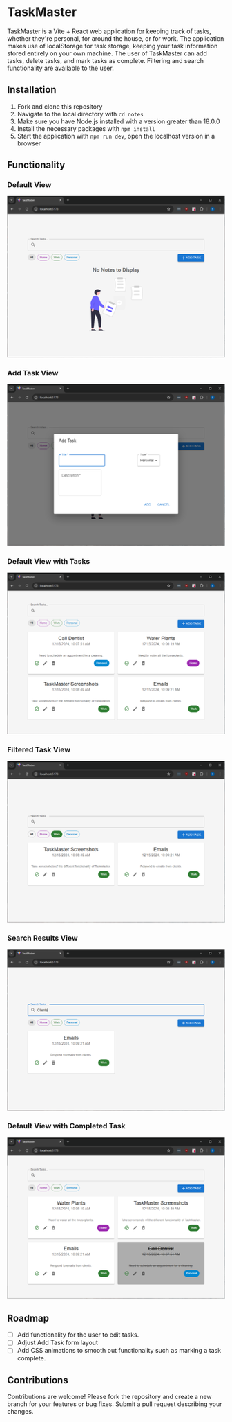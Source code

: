 # TaskMaster

TaskMaster is a Vite + React web application for keeping track of tasks, whether they're personal, for around the house, or for work. The application makes use of localStorage for task storage, keeping your task information stored entirely on your own machine.
The user of TaskMaster can add tasks, delete tasks, and mark tasks as complete. Filtering and search functionality are available to the user.

## Installation

1. Fork and clone this repository
2. Navigate to the local directory with `cd notes`
3. Make sure you have Node.js installed with a version greater than 18.0.0
4. Install the necessary packages with `npm install`
5. Start the application with `npm run dev`, open the localhost version in a browser

## Functionality

### Default View

![Default view of TaskMaster](./readme-screenshots/no-tasks.png)

### Add Task View

![TaskMaster's add task form](./readme-screenshots/add-task.png)

### Default View with Tasks

![Default view of TaskMaster with tasks added](./readme-screenshots/with-tasks.png)

### Filtered Task View

![Default view of TaskMaster with filter applied](./readme-screenshots/filtered-view.png)

### Search Results View

![Search result view of TaskMaster](./readme-screenshots/search-tasks.png)

### Default View with Completed Task

![Default view of TaskMaster with a completed task](./readme-screenshots/completed-tasks.png)

## Roadmap

- [ ] Add functionality for the user to edit tasks.
- [ ] Adjust Add Task form layout
- [ ] Add CSS animations to smooth out functionality such as marking a task complete.

## Contributions

Contributions are welcome! Please fork the repository and create a new branch for your features or bug fixes. Submit a pull request describing your changes.
